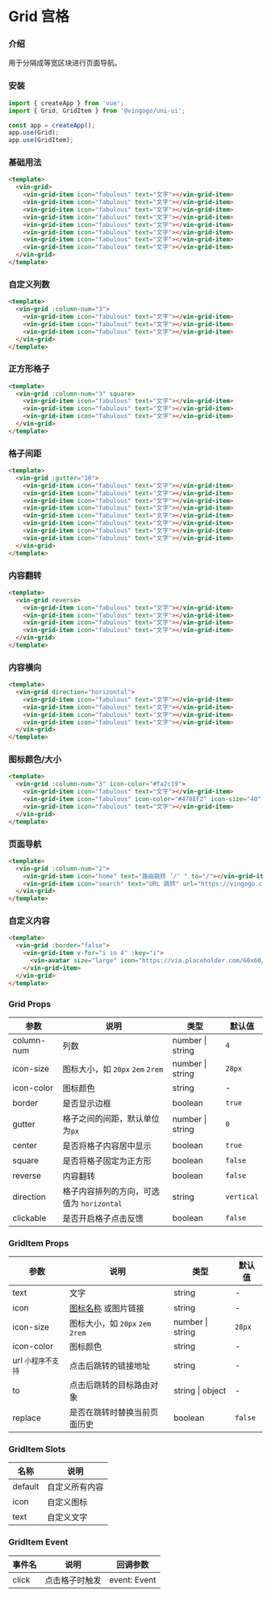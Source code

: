 # Grid 宫格

### 介绍

用于分隔成等宽区块进行页面导航。

### 安装

```javascript
import { createApp } from 'vue';
import { Grid, GridItem } from '@vingogo/uni-ui';

const app = createApp();
app.use(Grid);
app.use(GridItem);
```

### 基础用法

```html
<template>
  <vin-grid>
    <vin-grid-item icon="fabulous" text="文字"></vin-grid-item>
    <vin-grid-item icon="fabulous" text="文字"></vin-grid-item>
    <vin-grid-item icon="fabulous" text="文字"></vin-grid-item>
    <vin-grid-item icon="fabulous" text="文字"></vin-grid-item>
    <vin-grid-item icon="fabulous" text="文字"></vin-grid-item>
    <vin-grid-item icon="fabulous" text="文字"></vin-grid-item>
    <vin-grid-item icon="fabulous" text="文字"></vin-grid-item>
    <vin-grid-item icon="fabulous" text="文字"></vin-grid-item>
  </vin-grid>
</template>
```

### 自定义列数

```html
<template>
  <vin-grid :column-num="3">
    <vin-grid-item icon="fabulous" text="文字"></vin-grid-item>
    <vin-grid-item icon="fabulous" text="文字"></vin-grid-item>
    <vin-grid-item icon="fabulous" text="文字"></vin-grid-item>
  </vin-grid>
</template>
```

### 正方形格子

```html
<template>
  <vin-grid :column-num="3" square>
    <vin-grid-item icon="fabulous" text="文字"></vin-grid-item>
    <vin-grid-item icon="fabulous" text="文字"></vin-grid-item>
    <vin-grid-item icon="fabulous" text="文字"></vin-grid-item>
  </vin-grid>
</template>
```

### 格子间距

```html
<template>
  <vin-grid :gutter="10">
    <vin-grid-item icon="fabulous" text="文字"></vin-grid-item>
    <vin-grid-item icon="fabulous" text="文字"></vin-grid-item>
    <vin-grid-item icon="fabulous" text="文字"></vin-grid-item>
    <vin-grid-item icon="fabulous" text="文字"></vin-grid-item>
    <vin-grid-item icon="fabulous" text="文字"></vin-grid-item>
    <vin-grid-item icon="fabulous" text="文字"></vin-grid-item>
    <vin-grid-item icon="fabulous" text="文字"></vin-grid-item>
    <vin-grid-item icon="fabulous" text="文字"></vin-grid-item>
  </vin-grid>
</template>
```

### 内容翻转

```html
<template>
  <vin-grid reverse>
    <vin-grid-item icon="fabulous" text="文字"></vin-grid-item>
    <vin-grid-item icon="fabulous" text="文字"></vin-grid-item>
    <vin-grid-item icon="fabulous" text="文字"></vin-grid-item>
    <vin-grid-item icon="fabulous" text="文字"></vin-grid-item>
  </vin-grid>
</template>
```

### 内容横向

```html
<template>
  <vin-grid direction="horizontal">
    <vin-grid-item icon="fabulous" text="文字"></vin-grid-item>
    <vin-grid-item icon="fabulous" text="文字"></vin-grid-item>
    <vin-grid-item icon="fabulous" text="文字"></vin-grid-item>
    <vin-grid-item icon="fabulous" text="文字"></vin-grid-item>
  </vin-grid>
</template>
```

### 图标颜色/大小

```html
<template>
  <vin-grid :column-num="3" icon-color="#fa2c19">
    <vin-grid-item icon="fabulous" text="文字"></vin-grid-item>
    <vin-grid-item icon="fabulous" icon-color="#478EF2" icon-size="40" text="文字"></vin-grid-item>
    <vin-grid-item icon="fabulous" text="文字"></vin-grid-item>
  </vin-grid>
</template>
```

### 页面导航

```html
<template>
  <vin-grid :column-num="2">
    <vin-grid-item icon="home" text="路由跳转 ’/‘ " to="/"></vin-grid-item>
    <vin-grid-item icon="search" text="URL 跳转" url="https://vingogo.cn"></vin-grid-item>
  </vin-grid>
</template>
```

### 自定义内容

```html
<template>
  <vin-grid :border="false">
    <vin-grid-item v-for="i in 4" :key="i">
      <vin-avatar size="large" icon="https://via.placeholder.com/60x60/fbbd08/fff?text=Vin" />
    </vin-grid-item>
  </vin-grid>
</template>
```

### Grid Props

| 参数       | 说明                                      | 类型             | 默认值     |
| ---------- | ----------------------------------------- | ---------------- | ---------- |
| column-num | 列数                                      | number \| string | `4`        |
| icon-size  | 图标大小，如 `20px` `2em` `2rem`          | number \| string | `28px`     |
| icon-color | 图标颜色                                  | string           | -          |
| border     | 是否显示边框                              | boolean          | `true`     |
| gutter     | 格子之间的间距，默认单位为`px`            | number \| string | `0`        |
| center     | 是否将格子内容居中显示                    | boolean          | `true`     |
| square     | 是否将格子固定为正方形                    | boolean          | `false`    |
| reverse    | 内容翻转                                  | boolean          | `false`    |
| direction  | 格子内容排列的方向，可选值为 `horizontal` | string           | `vertical` |
| clickable  | 是否开启格子点击反馈                      | boolean          | `false`    |

### GridItem Props

| 参数               | 说明                                              | 类型             | 默认值  |
| ------------------ | ------------------------------------------------- | ---------------- | ------- |
| text               | 文字                                              | string           | -       |
| icon               | [图标名称](/docs/components/icon.html) 或图片链接 | string           | -       |
| icon-size          | 图标大小，如 `20px` `2em` `2rem`                  | number \| string | `28px`  |
| icon-color         | 图标颜色                                          | string           | -       |
| url `小程序不支持` | 点击后跳转的链接地址                              | string           | -       |
| to                 | 点击后跳转的目标路由对象                          | string \| object | -       |
| replace            | 是否在跳转时替换当前页面历史                      | boolean          | `false` |

### GridItem Slots

| 名称    | 说明           |
| ------- | -------------- |
| default | 自定义所有内容 |
| icon    | 自定义图标     |
| text    | 自定义文字     |

### GridItem Event

| 事件名 | 说明           | 回调参数     |
| ------ | -------------- | ------------ |
| click  | 点击格子时触发 | event: Event |
